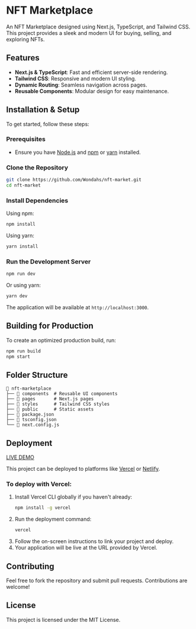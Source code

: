 # NFT Marketplace

An NFT Marketplace designed using Next.js, TypeScript, and Tailwind CSS. This project provides a sleek and modern UI for buying, selling, and exploring NFTs.

## Features

- **Next.js & TypeScript**: Fast and efficient server-side rendering.
- **Tailwind CSS**: Responsive and modern UI styling.
- **Dynamic Routing**: Seamless navigation across pages.
- **Reusable Components**: Modular design for easy maintenance.

## Installation & Setup

To get started, follow these steps:

### Prerequisites

- Ensure you have [Node.js](https://nodejs.org/) and [npm](https://www.npmjs.com/) or [yarn](https://yarnpkg.com/) installed.

### Clone the Repository

```sh
git clone https://github.com/Wondahs/nft-market.git
cd nft-market
```

### Install Dependencies

Using npm:

```sh
npm install
```

Using yarn:

```sh
yarn install
```

### Run the Development Server

```sh
npm run dev
```

Or using yarn:

```sh
yarn dev
```

The application will be available at `http://localhost:3000`.

## Building for Production

To create an optimized production build, run:

```sh
npm run build
npm start
```

## Folder Structure

```
📂 nft-marketplace
├── 📂 components  # Reusable UI components
├── 📂 pages       # Next.js pages
├── 📂 styles      # Tailwind CSS styles
├── 📂 public      # Static assets
├── 📜 package.json
├── 📜 tsconfig.json
└── 📜 next.config.js
```

## Deployment

[LIVE DEMO](https://wondahs-nft-mart.vercel.app/)

This project can be deployed to platforms like [Vercel](https://vercel.com/) or [Netlify](https://www.netlify.com/).

### To deploy with Vercel:

1. Install Vercel CLI globally if you haven't already:
   ```sh
   npm install -g vercel
   ```
2. Run the deployment command:
   ```sh
   vercel
   ```
3. Follow the on-screen instructions to link your project and deploy.
4. Your application will be live at the URL provided by Vercel.

## Contributing

Feel free to fork the repository and submit pull requests. Contributions are welcome!

## License

This project is licensed under the MIT License.

